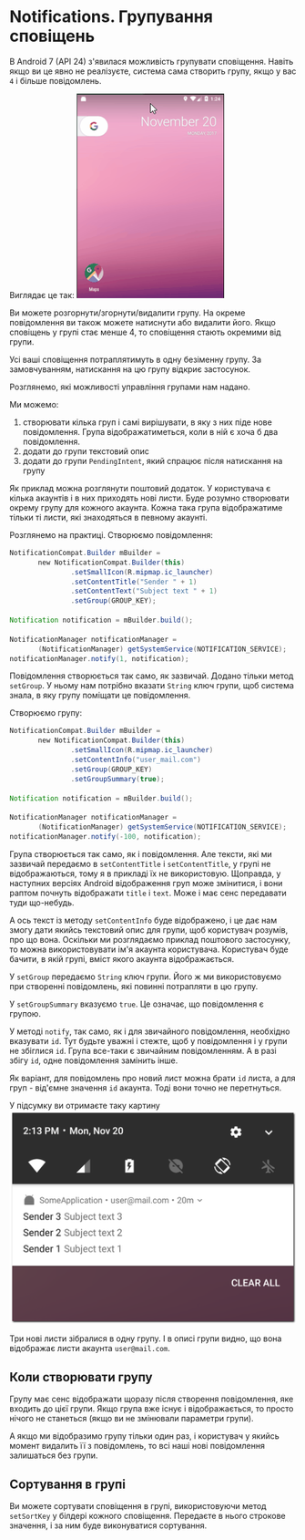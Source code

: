 # Notifications. Групування сповіщень

В Android 7 (API 24) з'явилася можливість групувати сповіщення. Навіть якщо ви це явно не реалізуєте, система сама створить групу, якщо у вас `4` і більше повідомлень.

Виглядає це так:
![](/images/android/10-lesson/15-notifications-groups/1.gif)

Ви можете розгорнути/згорнути/видалити групу. На окреме повідомлення ви також можете натиснути або видалити його. Якщо сповіщень у групі стає менше 4, то сповіщення стають окремими від групи.

Усі ваші сповіщення потраплятимуть в одну безіменну групу. За замовчуванням, натискання на цю групу відкриє застосунок.

Розглянемо, які можливості управління групами нам надано.

Ми можемо:
1) створювати кілька груп і самі вирішувати, в яку з них піде нове повідомлення. Група відображатиметься, коли в ній є хоча б два повідомлення.
2) додати до групи текстовий опис
3) додати до групи `PendingIntent`, який спрацює після натискання на групу

Як приклад можна розглянути поштовий додаток. У користувача є кілька акаунтів і в них приходять нові листи. Буде розумно створювати окрему групу для кожного акаунта. Кожна така група відображатиме тільки ті листи, які знаходяться в певному акаунті.

Розглянемо на практиці. Створюємо повідомлення:
```java
NotificationCompat.Builder mBuilder =
       new NotificationCompat.Builder(this)
               .setSmallIcon(R.mipmap.ic_launcher)
               .setContentTitle("Sender " + 1)
               .setContentText("Subject text " + 1)
               .setGroup(GROUP_KEY);
 
Notification notification = mBuilder.build();
 
NotificationManager notificationManager =
       (NotificationManager) getSystemService(NOTIFICATION_SERVICE);
notificationManager.notify(1, notification);
```
Повідомлення створюється так само, як зазвичай. Додано тільки метод `setGroup`. У ньому нам потрібно вказати `String` ключ групи, щоб система знала, в яку групу поміщати це повідомлення.

Створюємо групу:
```java
NotificationCompat.Builder mBuilder =
       new NotificationCompat.Builder(this)
               .setSmallIcon(R.mipmap.ic_launcher)
               .setContentInfo("user_mail.com")
               .setGroup(GROUP_KEY)
               .setGroupSummary(true);
 
Notification notification = mBuilder.build();
 
NotificationManager notificationManager =
       (NotificationManager) getSystemService(NOTIFICATION_SERVICE);
notificationManager.notify(-100, notification);
```
Група створюється так само, як і повідомлення. Але тексти, які ми зазвичай передаємо в `setContentTitle` і `setContentTitle`, у групі не відображаються, тому я в прикладі їх не використовую. Щоправда, у наступних версіях Android відображення груп може змінитися, і вони раптом почнуть відображати `title` і `text`. Може і має сенс передавати туди що-небудь.

А ось текст із методу `setContentInfo` буде відображено, і це дає нам змогу дати якийсь текстовий опис для групи, щоб користувач розумів, про що вона. Оскільки ми розглядаємо приклад поштового застосунку, то можна використовувати ім'я акаунта користувача. Користувач буде бачити, в якій групі, вміст якого акаунта відображається.

У `setGroup` передаємо `String` ключ групи. Його ж ми використовуємо при створенні повідомлень, які повинні потрапляти в цю групу.

У `setGroupSummary` вказуємо `true`. Це означає, що повідомлення є групою.

У методі `notify`, так само, як і для звичайного повідомлення, необхідно вказувати `id`. Тут будьте уважні і стежте, щоб у повідомлення і у групи не збіглися `id`. Група все-таки є звичайним повідомленням. А в разі збігу `id`, одне повідомлення замінить інше.

Як варіант, для повідомлень про новий лист можна брати `id` листа, а для груп - від'ємне значення `id` акаунта. Тоді вони точно не перетнуться.

У підсумку ви отримаєте таку картину
![](/images/android/10-lesson/15-notifications-groups/2.png)

Три нові листи зібралися в одну групу. І в описі групи видно, що вона відображає листи акаунта `user@mail.com`.

## Коли створювати групу
Групу має сенс відображати щоразу після створення повідомлення, яке входить до цієї групи. Якщо група вже існує і відображається, то просто нічого не станеться (якщо ви не змінювали параметри групи).

А якщо ми відобразимо групу тільки один раз, і користувач у якийсь момент видалить її з повідомлень, то всі наші нові повідомлення залишаться без групи.

## Сортування в групі
Ви можете сортувати сповіщення в групі, використовуючи метод `setSortKey` у білдері кожного сповіщення. Передаєте в нього строкове значення, і за ним буде виконуватися сортування.